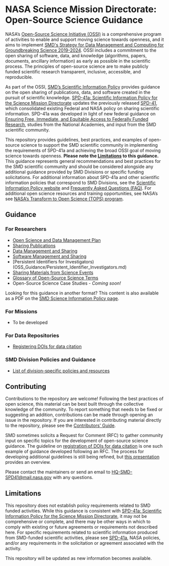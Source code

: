 # NASA Science Mission Directorate: Open-Source Science Guidance

NASA’s [Open-Source Science Initiative \(OSSI\)](https://science.nasa.gov/open-science-overview) is a comprehensive program of activities to enable and support moving science towards openness, and it aims to implement [SMD's Strategy for Data Management and Computing for Groundbreaking Science 2019-2024](https://science.nasa.gov/files/science-red/s3fs-public/atoms/files/SDMWG%20Strategy_Final.pdf). OSSI includes a commitment to the open sharing of software, data, and knowledge (algorithms, papers, documents, ancillary information) as early as possible in the scientific process. The principles of open-source science are to make publicly funded scientific research transparent, inclusive, accessible, and reproducible. 

As part of the OSSI, [SMD’s Scientific Information Policy](https://science.nasa.gov/researchers/science-data/science-information-policy) provides guidance on the open sharing of publications, data, and software created in the pursuit of scientific knowledge. [SPD-41a: Scientific Information Policy for the Science Mission Directorate](https://science.nasa.gov/science-red/s3fs-public/atoms/files/SMD-information-policy-SPD-41a.pdf) updates the previously released [SPD-41](https://science.nasa.gov/science-red/s3fs-public/atoms/files/Scientific%20Information%20policy%20SPD-41.pdf), which consolidated existing Federal and NASA policy on sharing scientific information.  SPD-41a was developed in light of new federal guidance on [Ensuring Free, Immediate, and Equitable Access to Federally Funded Research](https://www.whitehouse.gov/wp-content/uploads/2022/08/08-2022-OSTP-Public-Access-Memo.pdf), studies from the National Academies, and input from the SMD scientific community. 

This repository provides guidelines, best practices, and examples of open-source science to support the SMD scientific community in implementing the requirements of SPD-41a and achieving the broad OSSI goal of moving science towards openness. **Please note the [Limitations](#limitations) to this guidance.** This guidance represents general recommendations and best practices for the SMD scientific community and should be considered alongside any additional guidance provided by SMD Divisions or specific funding solicitations. For additional information about SPD-41a and other scientific information policies that correspond to SMD Divisions, see the [Scientific Information Policy website](https://science.nasa.gov/researchers/science-data/science-information-policy) and [Frequently Asked Questions \(FAQ\)](https://science.nasa.gov/researchers/science-data/science-information-policy_faq). For additional open science resources and training opportunities, see NASA’s see [NASA’s Transform to Open Science \(TOPS\) program](https://nasa.github.io/Transform-to-Open-Science/). 


## Guidance

### For Researchers
* [Open Science and Data Management Plan](OSS_Guidance/OSDMP.md)
* [Sharing Publications](OSS_Guidance/Publications.md)
* [Data Management and Sharing](OSS_Guidance/Data_Management_Sharing.md)
* [Software Management and Sharing](OSS_Guidance/Software_Management_Sharing.md)
* [Persistent Identifiers for Investigators)(OSS_Guidance/Persistent_Identifier_Investigators.md)
* [Sharing Materials from Science Events](OSS_Guidance/Science_Events.md)
* [Glossary of Open-Source Science Terms](OSS_Guidance/Glossary.md)
* Open-Source Science Case Studies - *Coming soon!*

Looking for this guidance in another format? This content is also available as a PDF on the [SMD Science Information Policy page](https://science.nasa.gov/researchers/science-data/science-information-policy).

### For Missions
* To be developed

### For Data Repositories
* [Registering DOIs for data citation](guidance/guideline001_doi_registration.md)

### SMD Division Policies and Guidance
* [List of division-specific policies and resources](OSS_Guidance/SMD_Division_Policies.md)

## Contributing

Contributions to the repository are welcome! Following the best practices of open science, this material can be best built through the collective knowledge of the community. To report something that needs to be fixed or suggesting an addition, contributions can be made through opening an issue in the repository. If you are interested in contributing material directly to the repository, please see the [Contributors' Guide](Contributing.md).

SMD sometimes solicits a Request for Comment (RFC) to gather community input on specific topics for the development of open-source science guidance. The guideline on [registration of DOIs for data citation](request_for_comment/draft/RFC_001_data_citation_identifier.md) is one such example of guidance developed following an RFC. The process for developing additional guidelines is still being refined, but [this presentation](https://docs.google.com/presentation/d/1DaFJpTCfl3cuTqBn7c32Bs8RNxRsa3vJnurmgh9SlXA/edit?usp=sharing) provides an overview.

Please contact the maintainers or send an email to <HQ-SMD-SPD41@mail.nasa.gov> with any questions. 

## Limitations

This repository does not establish policy requirements related to SMD funded activities. While this guidance is consistent with [SPD-41a: Scientific Information Policy for the Science Mission Directorate](https://science.nasa.gov/spd-41), it may not be comprehensive or complete, and there may be other ways in which to comply with existing or future agreements or requirements not described here. 
For specific requirements related to scientific information produced from SMD-funded scientific activities, please see [SPD-41a](https://science.nasa.gov/spd-41), NASA policies, and/or any requirements in the solicitation or agreement associated with the activity.

This repository will be updated as new information becomes available.
